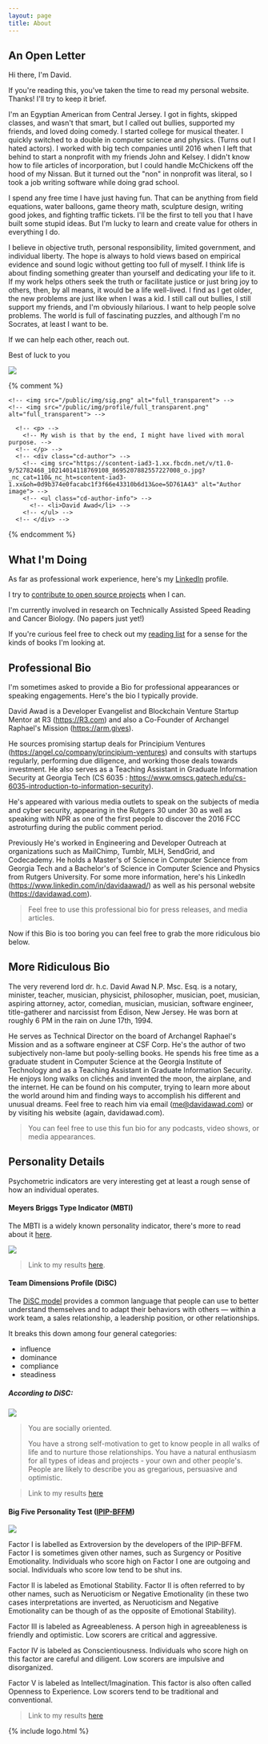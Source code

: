```yaml
---
layout: page
title: About
---
```



## An Open Letter

Hi there, I'm David.

If you're reading this, you've taken the time to read my personal website. Thanks! I'll try to keep it brief.

I'm an Egyptian American from Central Jersey. I got in fights, skipped classes, and wasn't that smart, but I called out bullies, supported my friends, and loved doing comedy. I started college for musical theater. I quickly switched to a double in computer science and physics. (Turns out I hated actors). I worked with big tech companies until 2016 when I left that behind to start a nonprofit with my friends John and Kelsey.  I didn't know how to file articles of incorporation, but I could handle McChickens off the hood of my Nissan. But it turned out the "non" in nonprofit was literal, so I took a job writing software while doing grad school.

I spend any free time I have just having fun. That can be anything from field equations, water balloons, game theory math, sculpture design, writing good jokes, and fighting traffic tickets. I'll be the first to tell you that I have built some stupid ideas. But I'm lucky to learn and create value for others in everything I do.

I believe in objective truth, personal responsibility, limited government, and individual liberty.  The hope is always to hold views based on empirical evidence and sound logic without getting too full of myself. I think life is about finding something greater than yourself and dedicating your life to it. If my work helps others seek the truth or facilitate justice or just bring joy to others, then, by all means, it would be a life well-lived. I find as I get older, the new problems are just like when I was a kid. I still call out bullies, I still support my friends, and I'm obviously hilarious. I want to help people solve problems. The world is full of fascinating puzzles, and although I'm no Socrates, at least I want to be.

If we can help each other, reach out.

Best of luck to you

![](/public/img/sig.png)


{% comment %}
<!-- <div class="full_transparent"> -->
    <!-- <img src="/public/img/sig.png" alt="full_transparent"> -->
    <!-- <img src="/public/img/profile/full_transparent.png" alt="full_transparent"> -->
<!-- </div> -->



<!-- <div class="cd-testimonials-wrapper"> -->
      <!-- <p> -->
        <!-- My wish is that by the end, I might have lived with moral purpose. -->
      <!-- </p> -->
      <!-- <div class="cd-author"> -->
        <!-- <img src="https://scontent-iad3-1.xx.fbcdn.net/v/t1.0-9/52782468_10214014118769108_8695207882557227008_o.jpg?_nc_cat=110&_nc_ht=scontent-iad3-1.xx&oh=0d9b374e0facabc1f3f66e43310b6d13&oe=5D761A43" alt="Author image"> -->
        <!-- <ul class="cd-author-info"> -->
          <!-- <li>David Awad</li> -->
        <!-- </ul> -->
      <!-- </div> -->
<!-- </div> -->

{% endcomment %}


## What I'm Doing

As far as professional work experience, here's my [LinkedIn](https://www.linkedin.com/in/davidaawad/) profile.

I try to [contribute to open source projects](https://github.com/davidawad) when I can.

I'm currently involved in research on Technically Assisted Speed Reading and Cancer Biology. (No papers just yet!)

If you're curious feel free to check out my [reading list](/reading) for a sense for the kinds of books I'm looking at.


## Professional Bio

I'm sometimes asked to provide a Bio for professional appearances or speaking engagements. Here's the bio I typically provide.

<p class="message">


David Awad is a Developer Evangelist and Blockchain Venture Startup Mentor at R3 (https://R3.com) and also a Co-Founder of Archangel Raphael's Mission (https://arm.gives).

He sources promising startup deals for Principium Ventures (https://angel.co/company/principium-ventures) and consults with startups regularly, performing due diligence, and working those deals towards investment. He also serves as a Teaching Assistant in Graduate Information Security at Georgia Tech (CS 6035 : https://www.omscs.gatech.edu/cs-6035-introduction-to-information-security).

He's appeared with various media outlets to speak on the subjects of media and cyber security, appearing in the Rutgers 30 under 30 as well as speaking with NPR as one of the first people to discover the 2016 FCC astroturfing during the public comment period.

Previously He's worked in Engineering and Developer Outreach at organizations such as MailChimp, Tumblr, MLH, SendGrid, and Codecademy. He holds a Master's of Science in Computer Science from Georgia Tech and a Bachelor's of Science in Computer Science and Physics from Rutgers University. For some more information, here's his LinkedIn (https://www.linkedin.com/in/davidaawad/) as well as his personal website (https://davidawad.com).


</p>

> Feel free to use this professional bio for press releases, and media articles.



Now if this Bio is too boring you can feel free to grab the more ridiculous bio below.

## More Ridiculous Bio

<p class="message">

The very reverend lord dr. h.c. David Awad N.P. Msc. Esq. is a notary, minister, teacher, musician, physicist, philosopher, musician, poet, musician, aspiring attorney, actor, comedian, musician, musician, software engineer, title-gatherer and narcissist from Edison, New Jersey. He was born at roughly 6 PM in the rain on June 17th, 1994.

He serves as Technical Director on the board of Archangel Raphael's Mission and as a software engineer at CSF Corp. He's the author of two subjectively non-lame but pooly-selling books. He spends his free time as a graduate student in Computer Science at the Georgia Institute of Technology and as a Teaching Assistant in Graduate Information Security. He enjoys long walks on clichés and invented the moon, the airplane, and the internet. He can be found on his computer, trying to learn more about the world around him and finding ways to accomplish his different and unusual dreams. Feel free to reach him via email (me@davidawad.com) or by visiting his website (again, davidawad.com).

</p>

> You can feel free to use this fun bio for any podcasts, video shows, or media appearances.


## Personality Details

Psychometric indicators are very interesting get at least a rough sense of how an individual operates.

#### Meyers Briggs Type Indicator (MBTI)

The MBTI is a widely known personality indicator, there's more to read about it [here]().

![](/public/img/personality_tests/mbti.png)


> Link to my results [here](https://www.16personalities.com/enfp-personality).


#### Team Dimensions Profile (DiSC)


The [DiSC model](https://www.discprofile.com/what-is-disc/overview/) provides a common language that people can use to better understand themselves and to adapt their behaviors with others — within a work team, a sales relationship, a leadership position, or other relationships.


It breaks this down among four general categories:

- influence
- dominance
- compliance
- steadiness

##### According to DiSC:


![](/public/img/personality_tests/disc.png)

>You are socially oriented.
>
>You have a strong self-motivation to get to know people in all walks of life and to nurture those relationships. You have a natural enthusiasm for all types of ideas and projects - your own and other people's. People are likely to describe you as gregarious, persuasive and optimistic.



> Link to my results [here](https://www.123test.com/disc-personality-test/id=fCNYJEDXO5SZIC8&version=)




#### Big Five Personality Test ([IPIP-BFFM](https://openpsychometrics.org/tests/IPIP-BFFM/))

![](/public/img/personality_tests/BIG5-graphic.png)

Factor I is labelled as Extroversion by the developers of the IPIP-BFFM. Factor I is sometimes given other names, such as Surgency or Positive Emotionality.
Individuals who score high on Factor I one are outgoing and social. Individuals who score low tend to be shut ins.

Factor II is labeled as Emotional Stability. Factor II is often referred to by other names, such as Neruoticism or Negative Emotionality (in these two cases interpretations are inverted, as Neruoticism and Negative Emotionality can be though of as the opposite of Emotional Stability).

Factor III is labeled as Agreeableness. A person high in agreeableness is friendly and optimistic. Low scorers are critical and aggressive.

Factor IV is labeled as Conscientiousness. Individuals who score high on this factor are careful and diligent. Low scorers are impulsive and disorganized.

Factor V is labeled as Intellect/Imagination. This factor is also often called Openness to Experience. Low scorers tend to be traditional and conventional.

> Link to my results [here](https://openpsychometrics.org/tests/IPIP-BFFM/results.php?r=3.8,4.6,4.2,4.5,4.3)




{% include logo.html %}
